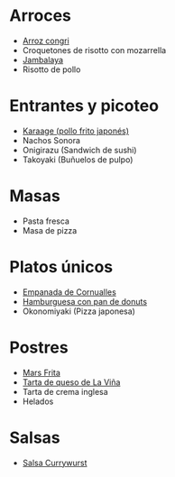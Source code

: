 # Arroces
* [Arroz congri](https://github.com/gwannon/Recetas/blob/main/Arroces/ArrozCongri.md)
* Croquetones de risotto con mozarrella
* [Jambalaya](https://github.com/gwannon/Recetas/blob/main/Arroces/Jambalaya.md)
* Risotto de pollo
# Entrantes y picoteo
* [Karaage (pollo frito japonés)](https://github.com/gwannon/Recetas/blob/main/EntrantesPicoteo/Karaage.md)
* Nachos Sonora
* Onigirazu (Sandwich de sushi)
* Takoyaki (Buñuelos de pulpo)
# Masas
* Pasta fresca
* Masa de pizza
# Platos únicos
* [Empanada de Cornualles](https://github.com/gwannon/Recetas/blob/main/PlatosUnicos/EmpanadaDeCornualles.md)
* [Hamburguesa con pan de donuts](https://github.com/gwannon/Recetas/blob/main/PlatosUnicos/HamburguesaConPanDeDonuts.md)
* Okonomiyaki (Pizza japonesa)
# Postres
* [Mars Frita](https://github.com/gwannon/Recetas/blob/main/Postres/MarsFrita.md)
* [Tarta de queso de La Viña](https://github.com/gwannon/Recetas/blob/main/Postres/TartaDeQuesoDeLaVi%C3%B1aEnAirFryer.md)
* Tarta de crema inglesa
* Helados
# Salsas
* [Salsa Currywurst](https://github.com/gwannon/Recetas/blob/main/Salsas/SalsaCurrywurst.md)
